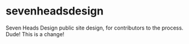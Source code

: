 sevenheadsdesign
================

Seven Heads Design public site design, for contributors to the process.  Dude! This is a change!
